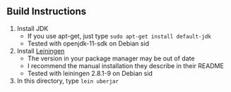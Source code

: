 ## Build Instructions

1. Install JDK
	- If you use apt-get, just type `sudo apt-get install default-jdk`
	- Tested with openjdk-11-sdk on Debian sid
2. Install [Leiningen](https://github.com/technomancy/leiningen)
	- The version in your package manager may be out of date
	- I recommend the manual installation they describe in their README
	- Tested with leiningen 2.8.1-9 on Debian sid
3. In this directory, type `lein uberjar`
